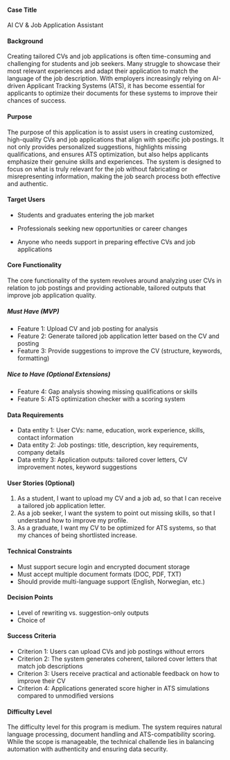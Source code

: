 #### Case Title
AI CV & Job Application Assistant

#### Background
Creating tailored CVs and job applications is often time-consuming and challenging for students and job seekers. Many struggle to showcase their most relevant experiences and adapt their application to match the language of the job description. With employers increasingly relying on AI-driven Applicant Tracking Systems (ATS), it has become essential for applicants to optimize their documents for these systems to improve their chances of success.

#### Purpose
The purpose of this application is to assist users in creating customized, high-quality CVs and job applications that align with specific job postings. It not only provides personalized suggestions, highlights missing qualifications, and ensures ATS optimization, but also helps applicants emphasize their genuine skills and experiences. The system is designed to focus on what is truly relevant for the job without fabricating or misrepresenting information, making the job search process both effective and authentic.

#### Target Users
- Students and graduates entering the job market

- Professionals seeking new opportunities or career changes

- Anyone who needs support in preparing effective CVs and job applications

#### Core Functionality
The core functionality of the system revolves around analyzing user CVs in relation to job postings and providing actionable, tailored outputs that improve job application quality.

##### Must Have (MVP)
- Feature 1: Upload CV and job posting for analysis
- Feature 2: Generate tailored job application letter based on the CV and posting
- Feature 3: Provide suggestions to improve the CV (structure, keywords, formatting)

##### Nice to Have (Optional Extensions)
- Feature 4: Gap analysis showing missing qualifications or skills
- Feature 5: ATS optimization checker with a scoring system

#### Data Requirements

- Data entity 1: User CVs: name, education, work experience, skills, contact information
- Data entity 2: Job postings: title, description, key requirements, company details
- Data entity 3: Application outputs: tailored cover letters, CV improvement notes, keyword suggestions

#### User Stories (Optional)

1. As a student, I want to upload my CV and a job ad, so that I can receive a tailored job application letter.
2. As a job seeker, I want the system to point out missing skills, so that I understand how to improve my profile.
3. As a graduate, I want my CV to be optimized for ATS systems, so that my chances of being shortlisted increase.

#### Technical Constraints

- Must support secure login and encrypted document storage
- Must accept multiple document formats (DOC, PDF, TXT)
- Should provide multi-language support (English, Norwegian, etc.)

#### Decision Points

- Level of rewriting vs. suggestion-only outputs
- Choice of

#### Success Criteria

- Criterion 1: Users can upload CVs and job postings without errors
- Criterion 2: The system generates coherent, tailored cover letters that match job descriptions
- Criterion 3: Users receive practical and actionable feedback on how to improve their CV
- Criterion 4: Applications generated score higher in ATS simulations compared to unmodified versions

#### Difficulty Level

The difficulty level for this program is medium. The system requires natural language processing, document handling and ATS-compatibility scoring. While the scope is manageable, the technical challende lies in balancing automation with authenticity and ensuring data security. 
